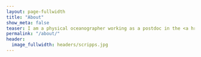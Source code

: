 ```yaml
---
layout: page-fullwidth
title: "About"
show_meta: false
teaser: I am a physical oceanographer working as a postdoc in the <a href="www.mod.ucsd.edu">Multiscale Ocean Dynamics group (MOD)</a> at Scripps Institution of Oceanography. I received my PhD in 2017 from Rutgers University in the Department of Marine and Coastal Science.</a>
permalink: "/about/"
header:
  image_fullwidth: headers/scripps.jpg
---
```


<div class="row">
  <div class="medium-7 columns">


  </div>



  <!--<div class="medium-5 columns">
    <img src="https://github.com/nicolecouto/nicolecouto.github.io/blob/master/images/headshot.jpg?raw=true" alt="">
  </div> -->

</div>




<script>
  (function(i,s,o,g,r,a,m){i['GoogleAnalyticsObject']=r;i[r]=i[r]||function(){
  (i[r].q=i[r].q||[]).push(arguments)},i[r].l=1*new Date();a=s.createElement(o),
  m=s.getElementsByTagName(o)[0];a.async=1;a.src=g;m.parentNode.insertBefore(a,m)
  })(window,document,'script','//www.google-analytics.com/analytics.js','ga');

  ga('create', 'UA-65421302-1', 'auto');
  ga('send', 'pageview');

</script>
